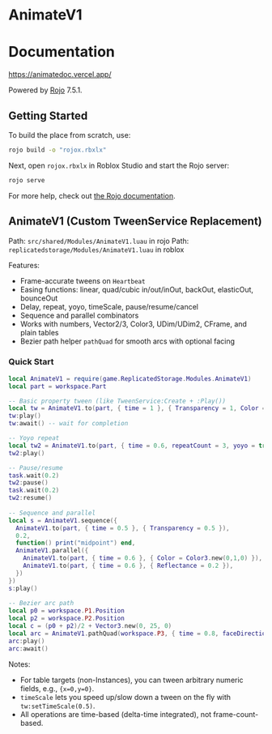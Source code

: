 # AnimateV1

# Documentation
https://animatedoc.vercel.app/

Powered by [Rojo](https://github.com/rojo-rbx/rojo) 7.5.1.

## Getting Started
To build the place from scratch, use:

```bash
rojo build -o "rojox.rbxlx"
```

Next, open `rojox.rbxlx` in Roblox Studio and start the Rojo server:

```bash
rojo serve
```

For more help, check out [the Rojo documentation](https://rojo.space/docs).

## AnimateV1 (Custom TweenService Replacement)

Path: `src/shared/Modules/AnimateV1.luau` in rojo
Path: `replicatedstorage/Modules/AnimateV1.luau` in roblox

Features:
- Frame-accurate tweens on `Heartbeat`
- Easing functions: linear, quad/cubic in/out/inOut, backOut, elasticOut, bounceOut
- Delay, repeat, yoyo, timeScale, pause/resume/cancel
- Sequence and parallel combinators
- Works with numbers, Vector2/3, Color3, UDim/UDim2, CFrame, and plain tables
- Bezier path helper `pathQuad` for smooth arcs with optional facing

### Quick Start
```lua
local AnimateV1 = require(game.ReplicatedStorage.Modules.AnimateV1)
local part = workspace.Part

-- Basic property tween (like TweenService:Create + :Play())
local tw = AnimateV1.to(part, { time = 1 }, { Transparency = 1, Color = Color3.new(1,0,0) })
tw:play()
tw:await() -- wait for completion

-- Yoyo repeat
local tw2 = AnimateV1.to(part, { time = 0.6, repeatCount = 3, yoyo = true }, { Size = Vector3.new(6,6,6) })
tw2:play()

-- Pause/resume
task.wait(0.2)
tw2:pause()
task.wait(0.2)
tw2:resume()
  
-- Sequence and parallel
local s = AnimateV1.sequence({
  AnimateV1.to(part, { time = 0.5 }, { Transparency = 0.5 }),
  0.2,
  function() print("midpoint") end,
  AnimateV1.parallel({
    AnimateV1.to(part, { time = 0.6 }, { Color = Color3.new(0,1,0) }),
    AnimateV1.to(part, { time = 0.6 }, { Reflectance = 0.2 }),
  })
})
s:play()
  
-- Bezier arc path
local p0 = workspace.P1.Position
local p2 = workspace.P2.Position
local c = (p0 + p2)/2 + Vector3.new(0, 25, 0)
local arc = AnimateV1.pathQuad(workspace.P3, { time = 0.8, faceDirection = true }, p0, c, p2)
arc:play()
arc:await()
```

Notes:
- For table targets (non-Instances), you can tween arbitrary numeric fields, e.g., `{x=0,y=0}`.
- `timeScale` lets you speed up/slow down a tween on the fly with `tw:setTimeScale(0.5)`.
- All operations are time-based (delta-time integrated), not frame-count-based.

